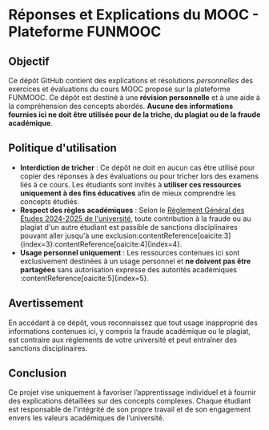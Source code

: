 # Réponses et Explications du MOOC - Plateforme FUNMOOC

## Objectif
Ce dépôt GitHub contient des explications et résolutions *personnelles* des exercices et évaluations du cours MOOC proposé sur la plateforme FUNMOOC. Ce dépôt est destiné à une **révision personnelle** et à une aide à la compréhension des concepts abordés. **Aucune des informations fournies ici ne doit être utilisée pour de la triche, du plagiat ou de la fraude académique**.

## Politique d'utilisation
- **Interdiction de tricher** : Ce dépôt ne doit en aucun cas être utilisé pour copier des réponses à des évaluations ou pour tricher lors des examens liés à ce cours. Les étudiants sont invités à **utiliser ces ressources uniquement à des fins éducatives** afin de mieux comprendre les concepts étudiés.
- **Respect des règles académiques** : Selon le [Règlement Général des Études 2024-2025 de l'université](lien_vers_le_reglement), toute contribution à la fraude ou au plagiat d'un autre étudiant est passible de sanctions disciplinaires pouvant aller jusqu'à une exclusion&#8203;:contentReference[oaicite:3]{index=3}&#8203;:contentReference[oaicite:4]{index=4}.
- **Usage personnel uniquement** : Les ressources contenues ici sont exclusivement destinées à un usage personnel et **ne doivent pas être partagées** sans autorisation expresse des autorités académiques&#8203;:contentReference[oaicite:5]{index=5}.

## Avertissement
En accédant à ce dépôt, vous reconnaissez que tout usage inapproprié des informations contenues ici, y compris la fraude académique ou le plagiat, est contraire aux règlements de votre université et peut entraîner des sanctions disciplinaires.

## Conclusion
Ce projet vise uniquement à favoriser l’apprentissage individuel et à fournir des explications détaillées sur des concepts complexes. Chaque étudiant est responsable de l'intégrité de son propre travail et de son engagement envers les valeurs académiques de l’université.
